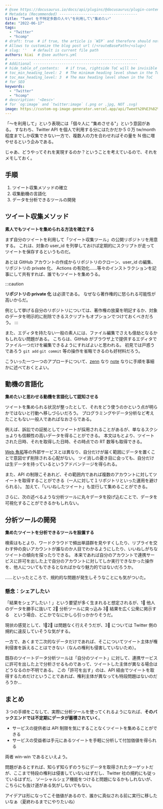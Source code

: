 ```yaml
---
# @see https://docusaurus.io/docs/api/plugins/@docusaurus/plugin-content-blog#markdown-front-matter
# Metadata (Recommended) ------------------------------------
title: "Tweet を不特定多数の人々\"を利用して\"集めたい"
date: "2022-06-17"
tags:
  - "Twitter"
  - "hcomp"
# draft: true  # if true, the article is `WIP` and therefore should not be published yet
# Allows to customize the blog post url (/<routeBasePath>/<slug>)
# slug: ''   # default is current file path
authors: kiai  # @see authors.yml
# -----------------------------------------------------------
# Additional ------------------------------------------------
# hide_table_of_contents:   # if true, rightside ToC will be invisible
# toc_min_heading_level: 2  # The minimum heading level shown in the ToC
# toc_max_heading_level: 3  # The max heading level shown in the ToC
# for SEO
keywords:
  - "Twitter"
  - "hcomp"
# description: '<Desc>'
# for `og:image` and `twitter:image` (.png or .jpg, NOT .svg)
image: https://custom-og-image-generator.vercel.app/api/Tweet%20%E3%82%92%E4%B8%8D%E7%89%B9%E5%AE%9A%E5%A4%9A%E6%95%B0%E3%81%AE%E4%BA%BA%E3%80%85%22%E3%82%92%E5%88%A9%E7%94%A8%E3%81%97%E3%81%A6%22%E9%9B%86%E3%82%81%E3%81%9F%E3%81%84.png?theme=light&copyright=Kiai+de+Nantoka&logo=https%3A%2F%2Fabs.twimg.com%2Fresponsive-web%2Fclient-web%2Ficon-svg.168b89d8.svg&avater=https%3A%2F%2Favatars.githubusercontent.com%2Fu%2F20794309&author=Kiai&aka=%40Ningensei848&site=%E6%B0%97%E5%90%88%E3%81%A7%E3%81%AA%E3%82%93%E3%81%A8%E3%81%8B&tags=Twitter&tags=hcomp
---
```


「～を利用して」という表現には「個々人に "集めさせる"」という意図がある。
すなわち、Twitter API を個人で利用する分にはたかだか５０万 tw/month 程度までしか収集できない一方で、複数人の力を合わせればその量を N 倍に増やせるという企みである。

じゃあ、どうやってそれを実現するのか？ということを考えているので、それをメモしておく。

<!-- truncate -->

## 手順

1. ツイート収集メソッドの確立
2. 収集動機の言語化
3. データを分析できるツールの開発

## ツイート収集メソッド

**素人でもツイートを集められる方法を確立する**

まず自分のツイートを利用して「ツイート収集ツール」の公開リポジトリを用意する。
これは、対象の user_id を列挙しておけば定期的にスクリプトが走ってツイートを保存するというものだ。

あとは GitHub アカウントの作成からリポジトリのクローン、user_id の編集、リポジトリの private 化、 Actions の有効化……等々のインストラクションを記事にして共有すれば、誰でもツイートを集めうる。

:::caution

**リポジトリの private 化** は必須である。
なぜなら著作権的に怒られる可能性が高いからだ。

例として挙げる自分のリポジトリについては、著作権の放棄を明記するか、対象のデータを明示的に削除できるスクリプトもオプションでつけておくべきだろう。
:::

また、エディタを持たない一般の素人には、ファイル編集でさえも億劫となるかもしれない問題がある。
こちらは、GitHub がブラウザ上で提供するエディタでファイル一つだけを編集できるようにすればよいと思われる。
初見では戸惑うであろう `git add` `git commit` 等の操作を省略できるのも好材料だろう。

こういった一つ一つのアプローチについて、[zenn](https://zenn.dev/ningensei848) なり [note](https://note.com/ningensei848) なりに手順を事細かに述べておくとよい。

## 動機の言語化

**集めたいと思わせる動機を言語化して認知させる**

ツイートを集められる状況が整ったとして、それをどう使うのかという点が明らかではないと行動へ移しづらいだろう。
プログラミングやデータ分析など考えたこともない一般人であればなおさらである。

例えば、訴訟での証拠としてツイートが採用されることがあるが、単なるスクショよりも信頼性の高いデータを得ることができる。
本文はもとより、ツイートされた日時、それを取得した日時、その時点での RT 数等も取得できる。

[Web 魚拓](https://megalodon.jp)等の外部サービスとは異なり、自分だけが届く範囲にデータを置くことで意図せず削除される心配がない。
ツイ消しの憂き目に会っても、自分だけは生データを持っているというアドバンテージを得られる。

また、API の制限こそあれど、その範囲内であれば複数のアカウントに対してツイートを取得することができる（一人に対して１リポジトリといった運用を避けられる）。
加えて、「いいねしたツイート」も並行して集めることができる。

さらに、次の述べるような分析ツールに丸々データを投げ込むことで、データを可視化することができるかもしれない。

## 分析ツールの開発

**集めたツイートを分析できるツールを設置する**

検索はもとより、ワードクラウドで頻出単語群を見やすくしたり、リプライを交わす仲の良いアカウントが誰なのか人目でわかるようにしたり、いいねしがちなツイートの傾向を探ったりできる。
本来であれば自分のアカウントで連携サービスに許可を出した上で自分のアカウントに対してしか実行できなかった操作を、他人についてもできるとなればかなり魅力的ではないだろうか。

……といったところで、規約的な問題が発生しそうなことにも気がついた。

### 懸念：シェアしたい

「結果をシェアしたい！」という要望が多く生まれると想定されるが、1⃣ 他人のデータを勝手に抜いて 2⃣ 分析ツールに突っ込み 3⃣ 結果を広く公衆に掲示する　という場合、どこかでなにかしら引っかかりそうだ。

現状の感覚として、1⃣2⃣ は問題なく行えそうだが、3⃣ については Twitter 側の規約に違反していそうな気がする。

一方で、あくまで二次的なデータだけであれば、そこについてツイート主体が権利侵害を訴えることはできない（なんの権利も侵害していないため）。

既存のツイートデータ分析ツールは「自分のツイート」に対して、連携サービスに許可を出した上で分析させるものであって、ツイートした主体が異なる場合はどうなるのか不明である。
この「許可を出す」のは、API 経由でツイートを取得するためだけということであれば、権利主体が異なっても特段問題はないのだろうか…

## まとめ

３つの手順をこなして、実際に分析ツールを使ってくれるようになれば、**そのバックエンドでは不定期にデータが蓄積されていく**。

- サービスの提供者は API 制限を気にすることなくツイートを集めることができる
- サービスの受益者は手元にあるツイートを手軽に分析して付加価値を得られる

両者 win-win であるといえよう。

問題があるとすれば、知らず知らずのうちにデータを取得されたターゲットだが、ここまで特段の権利は侵害していないはずだし、Twitter 社の規約にも従っているはずだ。
ソーシャルシェア機能をつけると問題になるかもしれないが、こちらにも抜け道がある気がしないでもない。

アイデアは形になってこそ価値があるので、誰かに真似される前に実行に移したいなぁ（夏終わるまでにやりたいね）
